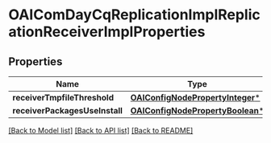 # OAIComDayCqReplicationImplReplicationReceiverImplProperties

## Properties
Name | Type | Description | Notes
------------ | ------------- | ------------- | -------------
**receiverTmpfileThreshold** | [**OAIConfigNodePropertyInteger***](OAIConfigNodePropertyInteger.md) |  | [optional] 
**receiverPackagesUseInstall** | [**OAIConfigNodePropertyBoolean***](OAIConfigNodePropertyBoolean.md) |  | [optional] 

[[Back to Model list]](../README.md#documentation-for-models) [[Back to API list]](../README.md#documentation-for-api-endpoints) [[Back to README]](../README.md)



